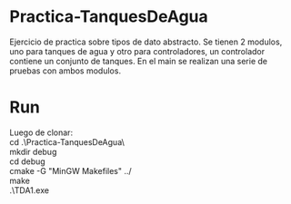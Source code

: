 # Practica-TanquesDeAgua
Ejercicio de practica sobre tipos de dato abstracto. Se tienen 2 modulos, uno para tanques de agua y otro para controladores, un controlador contiene un conjunto de tanques. En el main se realizan una serie de pruebas con ambos modulos.
# Run
Luego de clonar: <br>
cd .\Practica-TanquesDeAgua\ <br>
mkdir debug <br>
cd debug <br>
cmake -G "MinGW Makefiles" ../ <br>
make <br>
.\TDA1.exe
